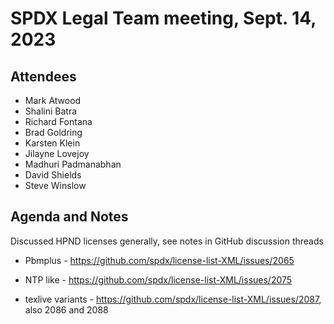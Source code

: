 # SPDX Legal Team meeting, Sept. 14, 2023

## Attendees

* Mark Atwood
* Shalini Batra
* Richard Fontana
* Brad Goldring
* Karsten Klein
* Jilayne Lovejoy
* Madhuri Padmanabhan
* David Shields
* Steve Winslow

## Agenda and Notes

Discussed HPND licenses generally, see notes in GitHub discussion threads

* Pbmplus -  https://github.com/spdx/license-list-XML/issues/2065

* NTP like - https://github.com/spdx/license-list-XML/issues/2075

* texlive variants - https://github.com/spdx/license-list-XML/issues/2087, also 2086 and 2088
